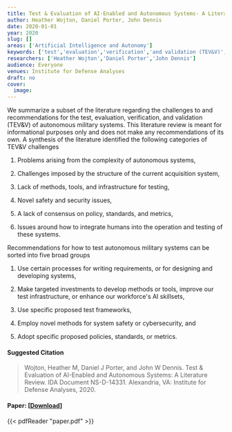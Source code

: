 ```yaml
---
title: Test & Evaluation of AI-Enabled and Autonomous Systems- A Literature Review
author: Heather Wojton, Daniel Porter, John Dennis
date: 2020-01-01
year: 2020
slug: []
areas: ['Artificial Intelligence and Autonomy']
keywords: ['test','evaluation','verification','and validation (TEV&V)','Artificial Intelligence (AI)','Joint Artificial Intelligence Center (JAIC)','Artificial Intelligence Enhanced Autonomous Capabilities','autonomy framework']
researchers: ['Heather Wojton','Daniel Porter','John Dennis']
audience: Everyone
venues: Institute for Defense Analyses
draft: no
cover:
  image: 
---
```




We summarize a subset of the literature regarding the challenges to and recommendations for the test, evaluation, verification, and validation (TEV&V) of autonomous military systems. This literature review is meant for informational purposes only and does not make any recommendations of its own. A synthesis of the literature identified the following categories of TEV&V challenges  

1. Problems arising from the complexity of autonomous systems, 

2. Challenges imposed by the structure of the current acquisition system, 

3. Lack of methods, tools, and infrastructure for testing, 

4. Novel safety and security issues, 

5. A lack of consensus on policy, standards, and metrics, 

6. Issues around how to integrate humans into the operation and testing of these systems. 

Recommendations for how to test autonomous military systems can be sorted into five broad groups  

1. Use certain processes for writing requirements, or for designing and developing systems, 

2. Make targeted investments to develop methods or tools, improve our test infrastructure, or enhance our workforce's AI skillsets, 

3. Use specific proposed test frameworks, 

4. Employ novel methods for system safety or cybersecurity, and

5. Adopt specific proposed policies, standards, or metrics.

#### Suggested Citation
> Wojton, Heather M, Daniel J Porter, and John W Dennis. Test & Evaluation of AI-Enabled and Autonomous Systems: A Literature Review. IDA Document NS-D-14331. Alexandria, VA: Institute for Defense Analyses, 2020.



#### Paper: [[Download](paper.pdf)]
{{< pdfReader "paper.pdf" >}}


